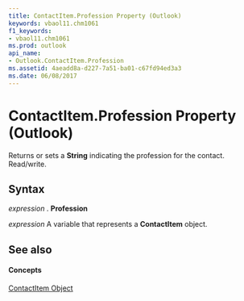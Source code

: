 ```yaml
---
title: ContactItem.Profession Property (Outlook)
keywords: vbaol11.chm1061
f1_keywords:
- vbaol11.chm1061
ms.prod: outlook
api_name:
- Outlook.ContactItem.Profession
ms.assetid: 4aeadd8a-d227-7a51-ba01-c67fd94ed3a3
ms.date: 06/08/2017
---
```



# ContactItem.Profession Property (Outlook)

Returns or sets a  **String** indicating the profession for the contact. Read/write.


## Syntax

 _expression_ . **Profession**

 _expression_ A variable that represents a **ContactItem** object.


## See also


#### Concepts


[ContactItem Object](Outlook.ContactItem.md)

